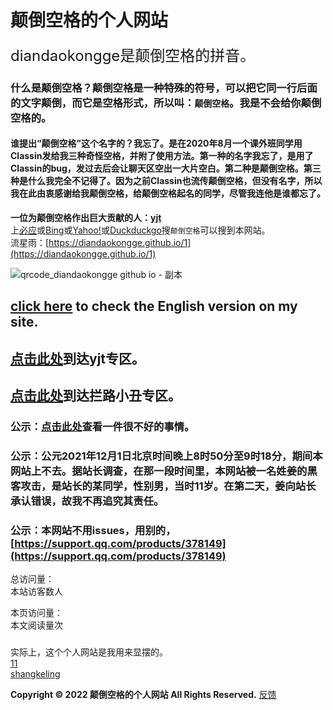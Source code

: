 # 颠倒空格的个人网站  
<font size=5>diandaokongge是颠倒空格的拼音。 </font>  
### 什么是颠倒空格？颠倒空格是一种特殊的符号，可以把它同一行后面的文字颠倒，而它是空格形式，所以叫：`颠倒空格`。我是不会给你颠倒空格的。  
#### 谁提出“颠倒空格”这个名字的？我忘了。是在2020年8月一个课外班同学用Classin发给我三种奇怪空格，并附了使用方法。第一种的名字我忘了，是用了Classin的bug，发过去后会让聊天区空出一大片空白。第二种是颠倒空格。第三种是什么我完全不记得了。因为之前Classin也流传颠倒空格，但没有名字，所以我在此由衷感谢给我颠倒空格，给颠倒空格起名的同学，尽管我连他是谁都忘了。  
**一位为颠倒空格作出巨大贡献的人：[yjt](https://diandaokongge.github.io/yjt)**   
上[必应](https://cn.bing.com)或[Bing](https://www.bing.com)或[Yahoo!](https://www.yahoo.com)或[Duckduckgo](https://duckduckgo.com)搜`颠倒空格`可以搜到本网站。  
流星雨：[https://diandaokongge.github.io/1](https://diandaokongge.github.io/1)  

![qrcode_diandaokongge github io - 副本](https://user-images.githubusercontent.com/94299076/156922805-544e7fb5-894f-4d6d-97a6-029c2b97ec3d.png)  
## [click here](https://diandaokongge.github.io/en) to check the English version on my site.  
## [点击此处](https://diandaokongge.github.io/yjt)到达**yjt**专区。  
## [点击此处](https://diandaokongge.github.io/llxc)到达**拦路小丑**专区。   
### 公示：[点击此处](https://diandaokongge.github.io/bad)查看一件很不好的事情。  

### 公示：公元2021年12月1日北京时间晚上8时50分至9时18分，期间本网站上不去。据站长调查，在那一段时间里，本网站被一名姓姜的黑客攻击，是站长的某同学，性别男，当时11岁。在第二天，姜向站长承认错误，故我不再追究其责任。
### 公示：本网站不用issues，用别的，[https://support.qq.com/products/378149](https://support.qq.com/products/378149)

<script type="text/javascript" src="busuanzi.js"></script>    
<script async src="//busuanzi.ibruce.info/busuanzi/2.3/busuanzi.pure.mini.js">
</script>  


总访问量：  
<span id="busuanzi_container_site_uv">
  本站访客数<span id="busuanzi_value_site_uv"></span>人
</span>

本页访问量：  
<span id="busuanzi_container_page_pv">
  本文阅读量<span id="busuanzi_value_page_pv"></span>次
</span>

### <span id="runtime_span"></span><script type="text/javascript">function show_runtime(){window.setTimeout("show_runtime()",1000);X=new Date("11/27/2021 21:04:00");Y=new Date();T=(Y.getTime()-X.getTime());M=24*60*60*1000;a=T/M;A=Math.floor(a);b=(a-A)*24;B=Math.floor(b);c=(b-B)*60;C=Math.floor((b-B)*60);D=Math.floor((c-C)*60);runtime_span.innerHTML="本站已运行: "+A+"天"+B+"小时"+C+"分"+D+"秒"}show_runtime();</script> 

实际上，这个个人网站是我用来显摆的。  
[11](https://diandaokongge.github.io/时间像小马车.m4a)  
[shangkeling](https://ci.ci/fv0)

**Copyright © 2022 颠倒空格的个人网站 All Rights Reserved.**   [反馈](https://support.qq.com/products/378149)
